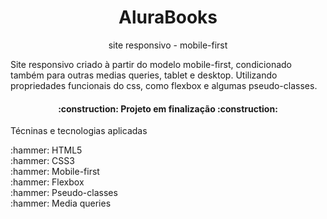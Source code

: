 <h1 align="center">AluraBooks</h1>
<p align="center"> site responsivo - mobile-first</p
<br>
<p> Site responsivo criado à partir do modelo mobile-first, condicionado também para outras medias queries, tablet e desktop.
Utilizando propriedades funcionais do css, como flexbox e algumas pseudo-classes.</p>
<h4 align="center"> 
    :construction:  Projeto em finalização  :construction:
</h4><div display:"flex">
<p>Técninas e tecnologias aplicadas</p>
:hammer: HTML5
<br>
:hammer: CSS3
<br>
:hammer: Mobile-first
<br>
:hammer: Flexbox
<br>
:hammer: Pseudo-classes
<br>
:hammer: Media queries
